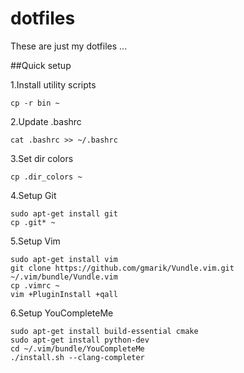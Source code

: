 # dotfiles
These are just my dotfiles ...

##Quick setup

1.Install utility scripts

~~~
cp -r bin ~
~~~

2.Update .bashrc

~~~
cat .bashrc >> ~/.bashrc
~~~

3.Set dir colors

~~~
cp .dir_colors ~
~~~

4.Setup Git

~~~
sudo apt-get install git
cp .git* ~
~~~

5.Setup Vim

~~~
sudo apt-get install vim
git clone https://github.com/gmarik/Vundle.vim.git ~/.vim/bundle/Vundle.vim
cp .vimrc ~
vim +PluginInstall +qall
~~~

6.Setup YouCompleteMe

~~~
sudo apt-get install build-essential cmake
sudo apt-get install python-dev
cd ~/.vim/bundle/YouCompleteMe
./install.sh --clang-completer
~~~
